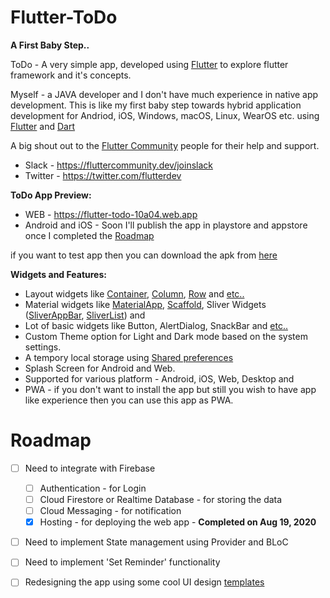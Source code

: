 # Flutter-ToDo

**A First Baby Step..**

ToDo - A very simple app, developed using [Flutter](https://flutter.dev/) to explore flutter framework and it's concepts.

Myself - a JAVA developer and I don't have much experience in native app development. This is like my first baby step towards hybrid application development for Andriod, iOS, Windows, macOS, Linux, WearOS etc. using [Flutter](https://flutter.dev/) and [Dart](https://dart.dev/)

A big shout out to the [Flutter Community](https://flutter.dev/community) people for their help and support.
- Slack - https://fluttercommunity.dev/joinslack
- Twitter - https://twitter.com/flutterdev


**ToDo App Preview:**
- WEB - https://flutter-todo-10a04.web.app 
- Android and iOS - Soon I'll publish the app in playstore and appstore once I completed the [Roadmap](#Roadmap)

if you want to test app then you can download the apk from [here](https://drive.google.com/file/d/14KuqbQFs6htI7_49yW1hXDviADHs2Pt7/view?usp=sharing)

**Widgets and Features:**
  - Layout widgets like [Container](https://api.flutter.dev/flutter/widgets/Container-class.html), [Column](https://api.flutter.dev/flutter/widgets/Column-class.html), [Row](https://api.flutter.dev/flutter/widgets/Row-class.html) and  [etc..](https://flutter.dev/docs/development/ui/widgets/layout)
  - Material widgets like [MaterialApp](https://api.flutter.dev/flutter/material/MaterialApp-class.html), [Scaffold](https://api.flutter.dev/flutter/material/Scaffold-class.html), Sliver Widgets ([SliverAppBar](https://api.flutter.dev/flutter/material/SliverAppBar-class.html), [SliverList](https://api.flutter.dev/flutter/widgets/SliverList-class.html)) and
  - Lot of basic widgets like Button, AlertDialog, SnackBar and [etc..](https://flutter.dev/docs/development/ui/widgets)
  - Custom Theme option for Light and Dark mode based on the system settings.
  - A tempory local storage using [Shared preferences](https://pub.dev/packages/shared_preferences)
  - Splash Screen for Android and Web.
  - Supported for various platform - Android, iOS, Web, Desktop and
  - PWA - if you don't want to install the app but still you wish to have app like experience then you can use this app as PWA.

# Roadmap
- [ ] Need to integrate with Firebase   
    - [ ] Authentication - for Login 
    - [ ] Cloud Firestore or Realtime Database - for storing the data
    - [ ] Cloud Messaging - for notification
    - [x] Hosting - for deploying the web app - **Completed on Aug 19, 2020**
- [ ] Need to implement State management using Provider and BLoC
- [ ] Need to implement 'Set Reminder' functionality
- [ ] Redesigning the app using some cool UI design [ templates ](https://dribbble.com/shots/popular/mobile?tag=to%20do%20app&timeframe=ever)


